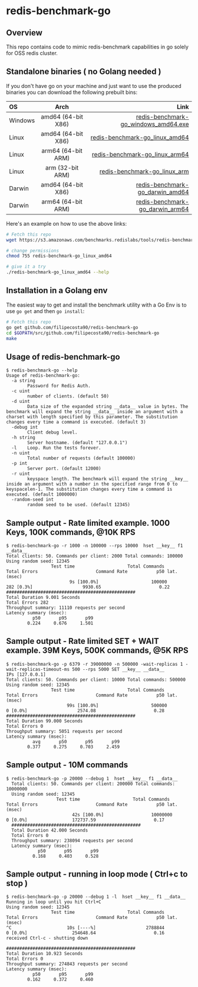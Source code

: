# redis-benchmark-go

## Overview

This repo contains code to mimic redis-benchmark capabilities in go solely for OSS redis cluster. 


## Standalone binaries ( no Golang needed )

If you don't have go on your machine and just want to use the produced binaries you can download the following prebuilt bins:

| OS | Arch | Link |
| :---         |     :---:      |          ---: |
| Windows   | amd64  (64-bit X86)     | [redis-benchmark-go_windows_amd64.exe](https://s3.amazonaws.com/benchmarks.redislabs/tools/redis-benchmark-go/redis-benchmark-go_windows_amd64.exe)    |
| Linux   | amd64  (64-bit X86)     | [redis-benchmark-go_linux_amd64](https://s3.amazonaws.com/benchmarks.redislabs/tools/redis-benchmark-go/redis-benchmark-go_linux_amd64)    |
| Linux   | arm64 (64-bit ARM)     | [redis-benchmark-go_linux_arm64](https://s3.amazonaws.com/benchmarks.redislabs/tools/redis-benchmark-go/redis-benchmark-go_linux_arm64)    |
| Linux   | arm (32-bit ARM)    | [redis-benchmark-go_linux_arm](https://s3.amazonaws.com/benchmarks.redislabs/tools/redis-benchmark-go/redis-benchmark-go_linux_arm)    |
| Darwin   | amd64  (64-bit X86)     | [redis-benchmark-go_darwin_amd64](https://s3.amazonaws.com/benchmarks.redislabs/tools/redis-benchmark-go/redis-benchmark-go_darwin_amd64)    |
| Darwin   | arm64 (64-bit ARM)     | [redis-benchmark-go_darwin_arm64](https://s3.amazonaws.com/benchmarks.redislabs/tools/redis-benchmark-go/redis-benchmark-go_darwin_arm64)    |



Here's an example on how to use the above links:
```bash
# Fetch this repo
wget https://s3.amazonaws.com/benchmarks.redislabs/tools/redis-benchmark-go/redis-benchmark-go_linux_amd64

# change permissions
chmod 755 redis-benchmark-go_linux_amd64

# give it a try 
./redis-benchmark-go_linux_amd64 --help
```

## Installation in a Golang env

The easiest way to get and install the benchmark utility with a Go Env is to use
`go get` and then `go install`:
```bash
# Fetch this repo
go get github.com/filipecosta90/redis-benchmark-go
cd $GOPATH/src/github.com/filipecosta90/redis-benchmark-go
make
```

## Usage of redis-benchmark-go

```
$ redis-benchmark-go --help
Usage of redis-benchmark-go:
  -a string
        Password for Redis Auth.
  -c uint
        number of clients. (default 50)
  -d uint
        Data size of the expanded string __data__ value in bytes. The benchmark will expand the string __data__ inside an argument with a charset with length specified by this parameter. The substitution changes every time a command is executed. (default 3)
  -debug int
        Client debug level.
  -h string
        Server hostname. (default "127.0.0.1")
  -l    Loop. Run the tests forever.
  -n uint
        Total number of requests (default 100000)
  -p int
        Server port. (default 12000)
  -r uint
        keyspace length. The benchmark will expand the string __key__ inside an argument with a number in the specified range from 0 to keyspacelen-1. The substitution changes every time a command is executed. (default 1000000)
  -random-seed int
        random seed to be used. (default 12345)
```

## Sample output - Rate limited example. 1000 Keys, 100K commands, @10K RPS

```
$ redis-benchmark-go -r 1000 -n 100000 --rps 10000  hset __key__ f1 __data__
Total clients: 50. Commands per client: 2000 Total commands: 100000
Using random seed: 12345
                 Test time                    Total Commands              Total Errors                      Command Rate           p50 lat. (msec)
                        9s [100.0%]                    100000                       282 [0.3%]                   9930.65                      0.22	
#################################################
Total Duration 9.001 Seconds
Total Errors 282
Throughput summary: 11110 requests per second
Latency summary (msec):
          p50       p95       p99
        0.224     0.676     1.501
```

## Sample output - Rate limited SET + WAIT example. 39M Keys, 500K commands, @5K RPS

```
$ redis-benchmark-go -p 6379 -r 39000000 -n 500000 -wait-replicas 1 -wait-replicas-timeout-ms 500 --rps 5000 SET __key__ __data__
IPs [127.0.0.1]
Total clients: 50. Commands per client: 10000 Total commands: 500000
Using random seed: 12345
                 Test time                    Total Commands              Total Errors                      Command Rate           p50 lat. (msec)
                       99s [100.0%]                    500000                         0 [0.0%]                   2574.08                      0.28      
#################################################
Total Duration 99.000 Seconds
Total Errors 0
Throughput summary: 5051 requests per second
Latency summary (msec):
          avg       p50       p95       p99
        0.377     0.275     0.703     2.459
```

## Sample output - 10M commands

```
$ redis-benchmark-go -p 20000 --debug 1  hset __key__ f1 __data__
  Total clients: 50. Commands per client: 200000 Total commands: 10000000
  Using random seed: 12345
                   Test time                    Total Commands              Total Errors                      Command Rate           p50 lat. (msec)
                         42s [100.0%]                  10000000                         0 [0.0%]                 172737.59                      0.17      
  #################################################
  Total Duration 42.000 Seconds
  Total Errors 0
  Throughput summary: 238094 requests per second
  Latency summary (msec):
            p50       p95       p99
          0.168     0.403     0.528
```


## Sample output - running in loop mode ( Ctrl+c to stop )

```
$ redis-benchmark-go -p 20000 --debug 1 -l  hset __key__ f1 __data__
Running in loop until you hit Ctrl+C
Using random seed: 12345
                 Test time                    Total Commands              Total Errors                      Command Rate           p50 lat. (msec)
^C                     10s [----%]                   2788844                         0 [0.0%]                 254648.64                      0.16       
received Ctrl-c - shutting down

#################################################
Total Duration 10.923 Seconds
Total Errors 0
Throughput summary: 274843 requests per second
Latency summary (msec):
          p50       p95       p99
        0.162     0.372     0.460
```